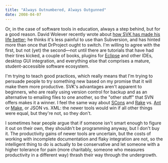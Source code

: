 ```yaml
---
title: "Always Outnumbered, Always Outgunned"
date: 2008-04-07
---
```

Or, in the case of software tools in education, always a step behind, but for a good reason. David Wolever recently wrote about <a href="http://blog.codekills.net/archives/35-How-SVK-has-made-my-life-happy.html">how SVK has made his life better</a>; he thinks it's less painful to use than Subversion, and has hinted more than once that DrProject ought to switch. I'm willing to agree with the first, but not (yet) the second—not until there are tutorials that have had their tires kicked, a couple of books, plugins for <a href="http://www.eclipse.org">Eclipse</a> and other IDEs, desktop GUI integration, and everything else that comprises a mature, student-accessible software ecosystem.

I'm trying to teach good practices, which really means that I'm trying to persuade people to try something new based on my promise that it will make them more productive.  SVK's advantages aren't apparent to beginners, who are really using version control for backup and as an alternative to emailing files to one another, so the "other stuff" that SVN offers makes it a winner.  I feel the same way about <a href="http://www.scons.org">SCons</a> and <a href="http://rake.rubyforge.org/">Rake</a> vs. <a href="http://ant.apache.org/">Ant</a> or <a href="http://www.gnu.org/software/make/">Make</a>, or JSON vs. XML: the newer tools would win if all other things were equal, but they're not, so they don't.

I sometimes hear people argue that if someone isn't smart enough to figure it out on their own, they shouldn't be programming anyway, but I don't buy it. The productivity gains of newer tools are uncertain, but the costs of working with incomplete documentation and flaky integration are not, so the intelligent thing to do is actually to be conservative and let someone with a higher tolerance for pain (more charitably, someone who measures productivity in a different way) thrash their way through the undergrowth.
